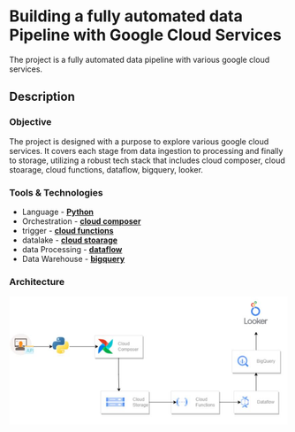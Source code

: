 # Building a fully automated data Pipeline with Google Cloud Services
The project is a fully automated data pipeline with various google cloud services.

## Description

### Objective
The project is designed with a purpose to explore various google cloud services. It covers each stage from data ingestion to processing and finally to storage, utilizing a robust tech stack that includes cloud composer, cloud stoarage, cloud functions, dataflow, bigquery, looker.

### Tools & Technologies
- Language - [**Python**](https://www.python.org)
- Orchestration - [**cloud composer**](https://cloud.google.com/composer?hl=en)
- trigger - [**cloud functions**](https://cloud.google.com/functions?hl=en)
- datalake - [**cloud stoarage**](https://cloud.google.com/storage?hl=en)
- data Processing - [**dataflow**](https://cloud.google.com/dataflow?hl=en)
- Data Warehouse - [**bigquery**](https://cloud.google.com/bigquery?hl=en)

### Architecture
![Architecture.JPG](https://github.com/mahesh-c-pathak/gcs_pipeline/blob/main/Architecture.JPG)
